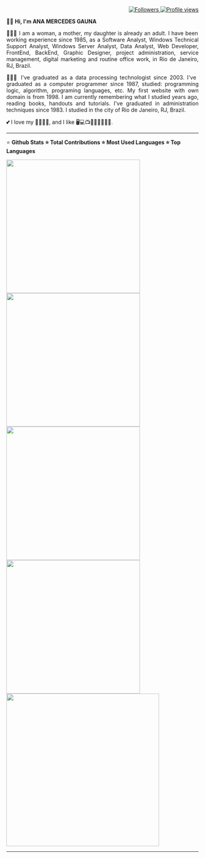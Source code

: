 <div align="right">   
<a href="https://github.com/amgauna/">
<img src="https://img.shields.io/github/followers/amgauna?label=follow&style=social&link=https://www.github.com/amgauna/" 
 title="Follow me" alt="Followers" /> 
</a> 
<a href="https://github.com/amgauna">
<img src="https://komarev.com/ghpvc/?username=amgauna&label=Profile%20views&color=0e75b6&style=flat-square&color=yellow&link=https://www.github.com/amgauna/" title="Profile views" alt="Profile views" /> 
</a>
</div>

👩🏻 <b> Hi, I'm ANA MERCEDES GAUNA </b>

<p align="justify"> 
👩🏻‍💻 I am a woman, a mother, my daughter is already an adult. I have been working experience since 1985, as a Software Analyst, Windows Technical Support Analyst, Windows Server Analyst, Data Analyst, Web Developer, FrontEnd, BackEnd, Graphic Designer, project administration, service management, digital marketing and routine office work, in Rio de Janeiro, RJ, Brazil. </p>

<p align="justify"> 
👩🏻‍🎓 I've graduated as a data processing technologist since 2003. I've graduated as a computer programmer since 1987, studied: programming logic, algorithm, programing languages, etc. My first website with own domain is from 1998. I am currently remembering what I studied years ago, reading books, handouts and tutorials. I've graduated in administration techniques since 1983. I studied in the city of Rio de Janeiro, RJ, Brazil. </p>
 
💕 I love my 👧🏻🐶😺, and I like 🖥️💻📺🎦🎸🍔🍕🌭🍰.

---
⭐ <b> Github Stats ⭐ Total Contributions ⭐ Most Used Languages ⭐ Top Languages </b>

 <div class="row">
  
<div class="container"> 

<div class="col-6-left"> 
<a href="https://github.com/amgauna/github-readme-stats" />
<img width="350" height="auto" align="left-top" src="https://github-readme-stats.vercel.app/api/top-langs?username=amgauna&layout=compact&langs_count=30&card_width=320" />
</a> </div>

<div class="col-6-right"> 
<a href="https://github.com/amgauna/github-readme-stats" />
<img width="350" height="auto" align="right-top" src="https://github-profile-summary-cards.vercel.app/api/cards/repos-per-language?&langs_count=30&username=amgauna&theme=default" />
<img width="350" height="auto" align="right-botton" src="https://github-profile-summary-cards.vercel.app/api/cards/most-commit-language?&langs_count=30&username=amgauna&theme=default" /> 
 </a>
</div> 

<div class="col-6-right"> 
   <a href="https://github.com/amgauna/github-readme-stats" />
    <img width="350" height="auto" align="middle" src="https://github-profile-summary-cards.vercel.app/api/cards/stats?&langs_count=30&username=amgauna&theme=default" />
    <img width="400" height="auto" align="top" src="https://github-readme-streak-stats.herokuapp.com/?user=amgauna&theme=default" />  
  </a>  
</div> 

</div> </div>

---
